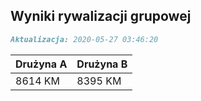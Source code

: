 ## Wyniki rywalizacji grupowej

```markdown
Aktualizacja: 2020-05-27 03:46:20
```

Drużyna A | Drużyna B
------------ | -------------
 8614 KM | 8395 KM